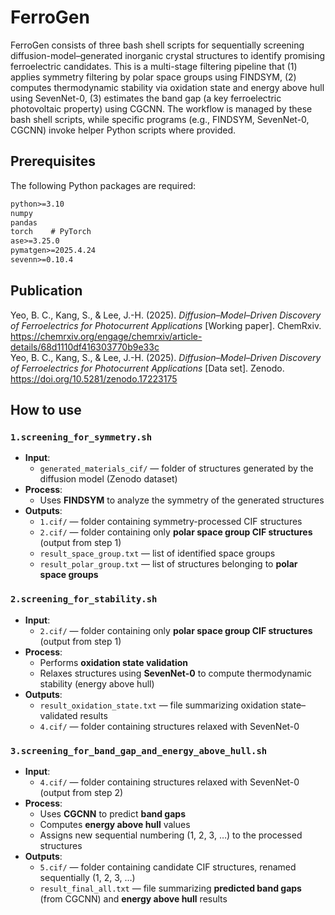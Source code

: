 # FerroGen

FerroGen consists of three bash shell scripts for sequentially screening diffusion-model–generated inorganic crystal structures to identify promising ferroelectric candidates.
This is a multi-stage filtering pipeline that (1) applies symmetry filtering by polar space groups using FINDSYM, (2) computes thermodynamic stability via oxidation state and energy above hull using SevenNet-0, (3) estimates the band gap (a key ferroelectric photovoltaic property) using CGCNN. The workflow is managed by these bash shell scripts, while specific programs (e.g., FINDSYM, SevenNet-0, CGCNN) invoke helper Python scripts where provided.

## Prerequisites
The following Python packages are required:
```txt
python>=3.10
numpy
pandas
torch    # PyTorch
ase>=3.25.0
pymatgen>=2025.4.24
sevenn>=0.10.4
```

## Publication
Yeo, B. C., Kang, S., & Lee, J.-H. (2025). *Diffusion–Model–Driven Discovery of Ferroelectrics for Photocurrent Applications* [Working paper]. ChemRxiv. https://chemrxiv.org/engage/chemrxiv/article-details/68d1110df416303770b9e33c  
Yeo, B. C., Kang, S., & Lee, J.-H. (2025). *Diffusion–Model–Driven Discovery of Ferroelectrics for Photocurrent Applications* [Data set]. Zenodo. https://doi.org/10.5281/zenodo.17223175

## How to use

### `1.screening_for_symmetry.sh`
- **Input**:  
  - `generated_materials_cif/` — folder of structures generated by the diffusion model (Zenodo dataset)  
- **Process**:  
  - Uses **FINDSYM** to analyze the symmetry of the generated structures  
- **Outputs**:  
  - `1.cif/` — folder containing symmetry-processed CIF structures
  - `2.cif/` — folder containing only **polar space group CIF structures** (output from step 1)    
  - `result_space_group.txt` — list of identified space groups  
  - `result_polar_group.txt` — list of structures belonging to **polar space groups**  

### `2.screening_for_stability.sh`
- **Input**:  
  - `2.cif/` — folder containing only **polar space group CIF structures** (output from step 1)  
- **Process**:  
  - Performs **oxidation state validation**  
  - Relaxes structures using **SevenNet-0** to compute thermodynamic stability (energy above hull)  
- **Outputs**:  
  - `result_oxidation_state.txt` — file summarizing oxidation state–validated results  
  - `4.cif/` — folder containing structures relaxed with SevenNet-0


### `3.screening_for_band_gap_and_energy_above_hull.sh`
- **Input**:  
  - `4.cif/` — folder containing structures relaxed with SevenNet-0 (output from step 2)  
- **Process**:  
  - Uses **CGCNN** to predict **band gaps**  
  - Computes **energy above hull** values  
  - Assigns new sequential numbering (1, 2, 3, …) to the processed structures  
- **Outputs**:  
  - `5.cif/` — folder containing candidate CIF structures, renamed sequentially (1, 2, 3, …)  
  - `result_final_all.txt` — file summarizing **predicted band gaps** (from CGCNN) and **energy above hull** results  
